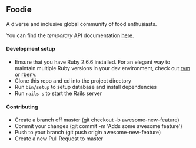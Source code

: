## Foodie

A diverse and inclusive global community of food enthusiasts.

You can find the *temporary* API documentation [here](https://documenter.getpostman.com/view/1734394/S1LwyT5d?version=latest#94675440-ca5a-f2c5-255a-0215af599ad7
).

#### Development setup
- Ensure that you have Ruby 2.6.6 installed. For an elegant way to maintain multiple Ruby versions in your dev environment, check out [rvm](https://github.com/rvm/rvm) or [rbenv](https://github.com/rbenv/rbenv).
- Clone this repo and cd into the project directory
- Run `bin/setup` to setup database and install dependencies
- Run `rails s` to start the Rails server

#### Contributing
- Create a branch off master (git checkout -b awesome-new-feature)
- Commit your changes (git commit -m 'Adds some awesome feature')
- Push to your branch (git push origin awesome-new-feature)
- Create a new Pull Request to master

